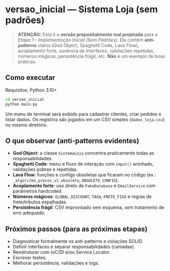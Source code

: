 # versao_inicial — Sistema Loja (sem padrões)

> **ATENÇÃO:** Esta é a **versão propositalmente mal projetada** para a *Etapa 1 – Implementação Inicial (Sem Padrões)*.
Ela contém **anti-patterns** claros (God Object, Spaghetti Code, Lava Flow), acoplamento forte, ausência de interfaces,
validações repetidas, números mágicos, persistência frágil, etc. **Não** é um exemplo de boas práticas.

## Como executar
Requisitos: Python 3.10+

```bash
cd versao_inicial
python main.py
```

Um menu de terminal será exibido para cadastrar clientes, criar pedidos e listar dados.
Os registros são jogados em um CSV simples (`dados_loja.csv`) no mesmo diretório.

## O que observar (anti-patterns evidentes)
- **God Object**: a classe `SistemaLoja` concentra praticamente todas as responsabilidades.
- **Spaghetti Code**: menu e fluxo de interação com `input()` aninhado, validações pobres e repetidas.
- **Lava Flow**: funções e configs obsoletas que ficaram no código (ex.: `_algoritmo_precos_v1_obsoleto`, `OBSOLETE_CONFIG`).
- **Acoplamento forte**: uso direto de `FakeDatabase` e `EmailService` com parâmetros hardcoded.
- **Números mágicos**: `GLOBAL_DISCOUNT`, `TAXA`, `FRETE_FIXO` e regras de frete/tributos espalhadas.
- **Persistência frágil**: CSV improvisado sem esquema, sem tratamento de erro adequado.

## Próximos passos (para as próximas etapas)
- Diagnosticar formalmente os anti-patterns e violações SOLID.
- Definir interfaces e separar responsabilidades (camadas).
- Reestruturar com IoC/DI e/ou Service Locator.
- Escrever testes.
- Melhorar persistência, validações e logs.
